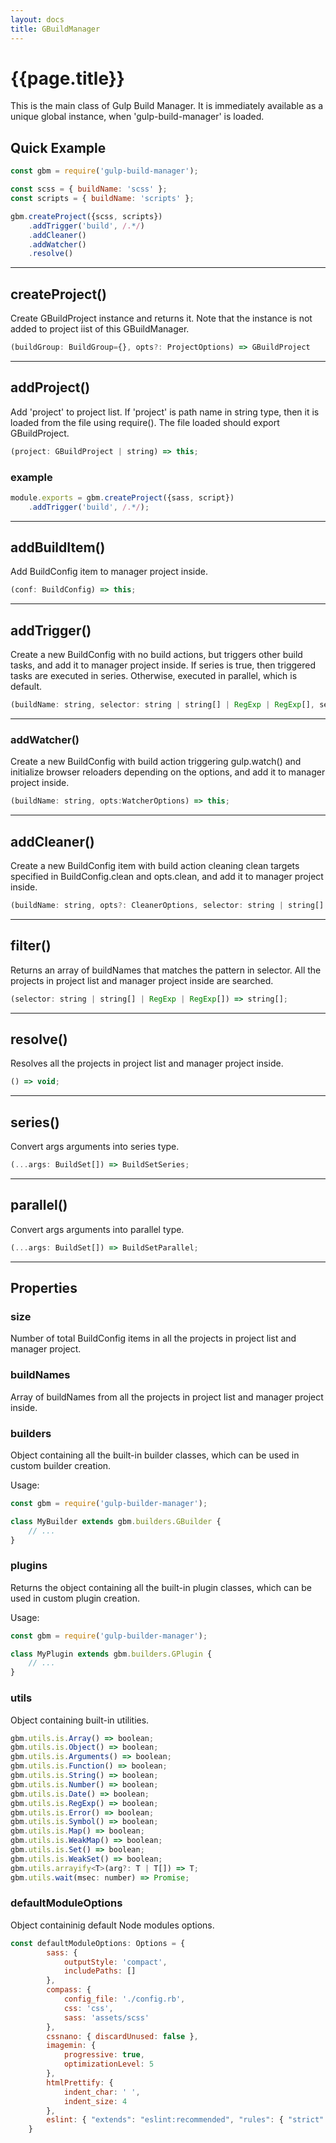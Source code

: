 ```yaml
---
layout: docs
title: GBuildManager
---
```


# {{page.title}}

This is the main class of Gulp Build Manager. It is immediately available as a unique global instance, when 'gulp-build-manager' is loaded.


## Quick Example
```js
const gbm = require('gulp-build-manager');

const scss = { buildName: 'scss' };
const scripts = { buildName: 'scripts' };

gbm.createProject({scss, scripts})
    .addTrigger('build', /.*/)
    .addCleaner()
    .addWatcher()
    .resolve()
```


---
## createProject()
Create GBuildProject instance and returns it.
Note that the instance is not added to project iist of this GBuildManager.
```js
(buildGroup: BuildGroup={}, opts?: ProjectOptions) => GBuildProject
```


---
## addProject()
Add 'project' to project list. If 'project' is path name in string type, then it is loaded from the file using require().
The file loaded should export GBuildProject.
```js
(project: GBuildProject | string) => this;
```

### example
```js
module.exports = gbm.createProject({sass, script})
    .addTrigger('build', /.*/);
```


---
## addBuildItem()
Add BuildConfig item to manager project inside.
```js
(conf: BuildConfig) => this;
```


---
## addTrigger()
Create a new BuildConfig with no build actions, but triggers other build tasks, and add it to manager project inside.
If series is true, then triggered tasks are executed in series. Otherwise, executed in parallel, which is default.
```js
(buildName: string, selector: string | string[] | RegExp | RegExp[], series: boolean = false)
```


---
### addWatcher()
Create a new BuildConfig with build action triggering gulp.watch() and initialize browser reloaders depending on the options, and add it to manager project inside.
```js
(buildName: string, opts:WatcherOptions) => this;
```


---
## addCleaner()
Create a new BuildConfig item with build action cleaning clean targets specified in BuildConfig.clean and opts.clean, and add it to manager project inside.
```js
(buildName: string, opts?: CleanerOptions, selector: string | string[] | RegExp | RegExp[] = /@clean$/) => this;
```


---
## filter()
Returns an array of buildNames that matches the pattern in selector.
All the projects in project list and manager project inside are searched.
```js
(selector: string | string[] | RegExp | RegExp[]) => string[];
```


---
## resolve()
Resolves all the projects in project list and manager project inside.
```js
() => void;
```


---
## series()
Convert args arguments into series type.
```js
(...args: BuildSet[]) => BuildSetSeries;
```


---
## parallel()
Convert args arguments into parallel type.
```js
(...args: BuildSet[]) => BuildSetParallel;
```


---
## Properties

### size
Number of total BuildConfig items in all the projects in project list and manager project.

### buildNames
Array of buildNames from all the projects in project list and manager project inside.

### builders
Object containing all the built-in builder classes, which can be used in custom builder creation.

Usage:
```js
const gbm = require('gulp-builder-manager');

class MyBuilder extends gbm.builders.GBuilder {
    // ...
}
```

### plugins
Returns the object containing all the built-in plugin classes, which can be used in custom plugin creation.

Usage:
```js
const gbm = require('gulp-builder-manager');

class MyPlugin extends gbm.builders.GPlugin {
    // ...
}
```

### utils
Object containing built-in utilities.

```js
gbm.utils.is.Array() => boolean;
gbm.utils.is.Object() => boolean;
gbm.utils.is.Arguments() => boolean;
gbm.utils.is.Function() => boolean;
gbm.utils.is.String() => boolean;
gbm.utils.is.Number() => boolean;
gbm.utils.is.Date() => boolean;
gbm.utils.is.RegExp() => boolean;
gbm.utils.is.Error() => boolean;
gbm.utils.is.Symbol() => boolean;
gbm.utils.is.Map() => boolean;
gbm.utils.is.WeakMap() => boolean;
gbm.utils.is.Set() => boolean;
gbm.utils.is.WeakSet() => boolean;
gbm.utils.arrayify<T>(arg?: T | T[]) => T;
gbm.utils.wait(msec: number) => Promise;
```

### defaultModuleOptions
Object containinig default Node modules options.
```js
const defaultModuleOptions: Options = {
        sass: {
            outputStyle: 'compact',
            includePaths: []
        },
        compass: {
            config_file: './config.rb',
            css: 'css',
            sass: 'assets/scss'
        },
        cssnano: { discardUnused: false },
        imagemin: {
            progressive: true,
            optimizationLevel: 5
        },
        htmlPrettify: {
            indent_char: ' ',
            indent_size: 4
        },
        eslint: { "extends": "eslint:recommended", "rules": { "strict": 1 } },
    }
```
